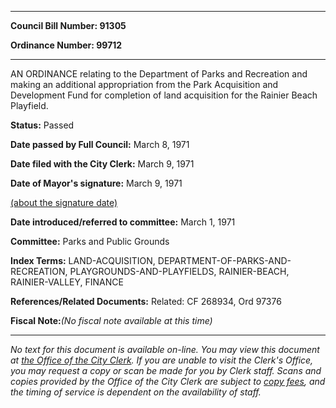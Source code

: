 

********

**Council Bill Number: 91305**
   
**Ordinance Number: 99712**
********

 AN ORDINANCE relating to the Department of Parks and Recreation and making an additional appropriation from the Park Acquisition and Development Fund for completion of land acquisition for the Rainier Beach Playfield.

**Status:** Passed
   
**Date passed by Full Council:** March 8, 1971
   
**Date filed with the City Clerk:** March 9, 1971
   
**Date of Mayor's signature:** March 9, 1971
   
[(about the signature date)](/~public/approvaldate.htm)
   
   
   
**Date introduced/referred to committee:** March 1, 1971
   
**Committee:** Parks and Public Grounds
   
   
**Index Terms:** LAND-ACQUISITION, DEPARTMENT-OF-PARKS-AND-RECREATION, PLAYGROUNDS-AND-PLAYFIELDS, RAINIER-BEACH, RAINIER-VALLEY, FINANCE

**References/Related Documents:** Related: CF 268934, Ord 97376

**Fiscal Note:**_(No fiscal note available at this time)_
********

_No text for this document is available on-line. You may view this document at [the Office of the City Clerk](http://www.seattle.gov/leg/clerk/contactUs.htm). If you are unable to visit the Clerk's Office, you may request a copy or scan be made for you by Clerk staff. Scans and copies provided by the Office of the City Clerk are subject to [copy fees](http://clerk.seattle.gov/~public/clerkfees.htm), and the timing of service is dependent on the availability of staff._

